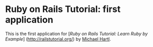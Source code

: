 

# Ruby on Rails Tutorial: first application

This is the first application for 
[*Ruby on Rails Tutorial: Learn Ruby by Example*] (http://railstutorial.org/)
by [Michael Hartl](http://michaelhartl.com/).

